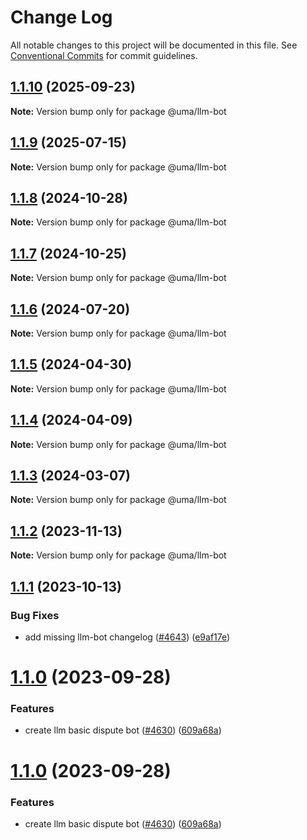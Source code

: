 # Change Log

All notable changes to this project will be documented in this file.
See [Conventional Commits](https://conventionalcommits.org) for commit guidelines.

## [1.1.10](https://github.com/UMAprotocol/protocol/compare/@uma/llm-bot@1.1.9...@uma/llm-bot@1.1.10) (2025-09-23)

**Note:** Version bump only for package @uma/llm-bot

## [1.1.9](https://github.com/UMAprotocol/protocol/compare/@uma/llm-bot@1.1.8...@uma/llm-bot@1.1.9) (2025-07-15)

**Note:** Version bump only for package @uma/llm-bot

## [1.1.8](https://github.com/UMAprotocol/protocol/compare/@uma/llm-bot@1.1.6...@uma/llm-bot@1.1.8) (2024-10-28)

**Note:** Version bump only for package @uma/llm-bot

## [1.1.7](https://github.com/UMAprotocol/protocol/compare/@uma/llm-bot@1.1.6...@uma/llm-bot@1.1.7) (2024-10-25)

**Note:** Version bump only for package @uma/llm-bot

## [1.1.6](https://github.com/UMAprotocol/protocol/compare/@uma/llm-bot@1.1.5...@uma/llm-bot@1.1.6) (2024-07-20)

**Note:** Version bump only for package @uma/llm-bot

## [1.1.5](https://github.com/UMAprotocol/protocol/compare/@uma/llm-bot@1.1.4...@uma/llm-bot@1.1.5) (2024-04-30)

**Note:** Version bump only for package @uma/llm-bot

## [1.1.4](https://github.com/UMAprotocol/protocol/compare/@uma/llm-bot@1.1.3...@uma/llm-bot@1.1.4) (2024-04-09)

**Note:** Version bump only for package @uma/llm-bot

## [1.1.3](https://github.com/UMAprotocol/protocol/compare/@uma/llm-bot@1.1.2...@uma/llm-bot@1.1.3) (2024-03-07)

**Note:** Version bump only for package @uma/llm-bot

## [1.1.2](https://github.com/UMAprotocol/protocol/compare/@uma/llm-bot@1.1.1...@uma/llm-bot@1.1.2) (2023-11-13)

**Note:** Version bump only for package @uma/llm-bot

## [1.1.1](https://github.com/UMAprotocol/protocol/compare/@uma/llm-bot@1.1.0...@uma/llm-bot@1.1.1) (2023-10-13)

### Bug Fixes

- add missing llm-bot changelog ([#4643](https://github.com/UMAprotocol/protocol/issues/4643)) ([e9af17e](https://github.com/UMAprotocol/protocol/commit/e9af17eb2985f482635b9009a1174a694a025d31))

# [1.1.0](https://github.com/UMAprotocol/protocol/compare/@uma/llm-bot@1.0.0...@uma/llm-bot@1.1.0) (2023-09-28)

### Features

- create llm basic dispute bot ([#4630](https://github.com/UMAprotocol/protocol/issues/4630)) ([609a68a](https://github.com/UMAprotocol/protocol/commit/609a68ab01dfecf2aa97974de63e48da058a3c55))

# [1.1.0](https://github.com/UMAprotocol/protocol/compare/@uma/llm-bot@1.0.0...@uma/llm-bot@1.1.0) (2023-09-28)

### Features

- create llm basic dispute bot ([#4630](https://github.com/UMAprotocol/protocol/issues/4630)) ([609a68a](https://github.com/UMAprotocol/protocol/commit/609a68ab01dfecf2aa97974de63e48da058a3c55))
